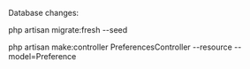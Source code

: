 Database changes:

php artisan migrate:fresh --seed

php artisan make:controller PreferencesController --resource --model=Preference